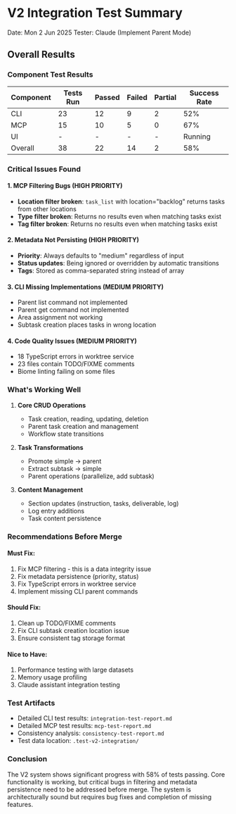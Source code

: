 # V2 Integration Test Summary

Date: Mon 2 Jun 2025
Tester: Claude (Implement Parent Mode)

## Overall Results

### Component Test Results

| Component | Tests Run | Passed | Failed | Partial | Success Rate |
|-----------|-----------|---------|---------|----------|--------------|
| CLI       | 23        | 12      | 9       | 2        | 52%          |
| MCP       | 15        | 10      | 5       | 0        | 67%          |
| UI        | -         | -       | -       | -        | Running      |
| Overall   | 38        | 22      | 14      | 2        | 58%          |

### Critical Issues Found

#### 1. MCP Filtering Bugs (HIGH PRIORITY)
- **Location filter broken**: `task_list` with location="backlog" returns tasks from other locations
- **Type filter broken**: Returns no results even when matching tasks exist
- **Tag filter broken**: Returns no results even when matching tasks exist

#### 2. Metadata Not Persisting (HIGH PRIORITY)  
- **Priority**: Always defaults to "medium" regardless of input
- **Status updates**: Being ignored or overridden by automatic transitions
- **Tags**: Stored as comma-separated string instead of array

#### 3. CLI Missing Implementations (MEDIUM PRIORITY)
- Parent list command not implemented
- Parent get command not implemented  
- Area assignment not working
- Subtask creation places tasks in wrong location

#### 4. Code Quality Issues (MEDIUM PRIORITY)
- 18 TypeScript errors in worktree service
- 23 files contain TODO/FIXME comments
- Biome linting failing on some files

### What's Working Well

1. **Core CRUD Operations**
   - Task creation, reading, updating, deletion
   - Parent task creation and management
   - Workflow state transitions

2. **Task Transformations**  
   - Promote simple → parent
   - Extract subtask → simple
   - Parent operations (parallelize, add subtask)

3. **Content Management**
   - Section updates (instruction, tasks, deliverable, log)
   - Log entry additions
   - Task content persistence

### Recommendations Before Merge

#### Must Fix:
1. Fix MCP filtering - this is a data integrity issue
2. Fix metadata persistence (priority, status)
3. Fix TypeScript errors in worktree service
4. Implement missing CLI parent commands

#### Should Fix:
1. Clean up TODO/FIXME comments
2. Fix CLI subtask creation location issue
3. Ensure consistent tag storage format

#### Nice to Have:
1. Performance testing with large datasets
2. Memory usage profiling
3. Claude assistant integration testing

### Test Artifacts

- Detailed CLI test results: `integration-test-report.md`
- Detailed MCP test results: `mcp-test-report.md`
- Consistency analysis: `consistency-test-report.md`
- Test data location: `.test-v2-integration/`

### Conclusion

The V2 system shows significant progress with 58% of tests passing. Core functionality is working, but critical bugs in filtering and metadata persistence need to be addressed before merge. The system is architecturally sound but requires bug fixes and completion of missing features.